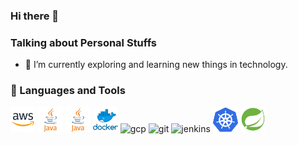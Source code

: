 ### Hi there 👋

### Talking about Personal Stuffs
- 🌱 I’m currently exploring and learning new things in technology.

### 🧰 Languages and Tools
<p align="left">
<img src="https://github.com/github/explore/raw/main/topics/aws/aws.png" alt="aws" width="40" height="40"/>
<img src="https://github.com/github/explore/raw/main/topics/java/java.png" alt="java" width="40" height="40"/>
<img src="https://github.com/github/explore/raw/main/topics/java/java.png" alt="java" width="40" height="40"/>
<img src="https://github.com/github/explore/raw/main/topics/docker/docker.png" alt="docker" width="40" height="40"/>
<img src="https://www.vectorlogo.zone/logos/google_cloud/google_cloud-icon.svg" alt="gcp" width="40" height="40"/> 
<img src="https://www.vectorlogo.zone/logos/git-scm/git-scm-icon.svg" alt="git" width="40" height="40"/>
<img src="https://www.vectorlogo.zone/logos/jenkins/jenkins-icon.svg" alt="jenkins" width="40" height="40"/>
<img src="https://github.com/github/explore/raw/main/topics/kubernetes/kubernetes.png" alt="kubernetes" width="40" height="40"/>
<img src="https://github.com/github/explore/raw/main/topics/spring-boot/spring-boot.png" alt="spring-boot" width="40" height="40"/>
</p>
<!--
**msharma84/msharma84** is a ✨ _special_ ✨ repository because its `README.md` (this file) appears on your GitHub profile.

Here are some ideas to get you started:

- 🔭 I’m currently working on ...
- 🌱 I’m currently learning ...
- 👯 I’m looking to collaborate on ...
- 🤔 I’m looking for help with ...
- 💬 Ask me about ...
- 📫 How to reach me: ...
- 😄 Pronouns: ...
- ⚡ Fun fact: ...
-->
